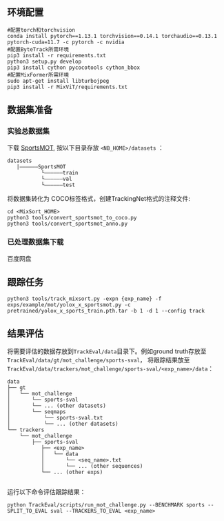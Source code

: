 ## 环境配置
```
#配置torch和torchvision
conda install pytorch==1.13.1 torchvision==0.14.1 torchaudio==0.13.1 pytorch-cuda=11.7 -c pytorch -c nvidia
#配置ByteTrack所需环境
pip3 install -r requirements.txt 
python3 setup.py develop 
pip3 install cython pycocotools cython_bbox 
#配置MixFormer所需环境
sudo apt-get install libturbojpeg 
pip3 install -r MixViT/requirements.txt
```
## 数据集准备
### 实验总数据集
下载 [SportsMOT](https://github.com/MCG-NJU/SportsMOT), 按以下目录存放 `<NB_HOME>/datasets` ：
```
datasets
   |——————SportsMOT
           └——————train
           └——————val
           └——————test
```
将数据集转化为 COCO标签格式，创建TrackingNet格式的注释文件:
```
cd <MixSort_HOME>
python3 tools/convert_sportsmot_to_coco.py
python3 tools/convert_sportsmot_anno.py
```
### 已处理数据集下载
百度网盘
## 跟踪任务
```
python3 tools/track_mixsort.py -expn {exp_name} -f exps/example/mot/yolox_x_sportsmot.py -c pretrained/yolox_x_sports_train.pth.tar -b 1 -d 1 --config track
```

## 结果评估
将需要评估的数据存放到`TrackEval/data`目录下。例如ground truth存放至 `TrackEval/data/gt/mot_challenge/sports-sval`，
将跟踪结果放至 `TrackEval/data/trackers/mot_challenge/sports-sval/<exp_name>/data`：
```
data
├── gt
│   └── mot_challenge
│       └── sports-sval
│       └── ... (other datasets)
│       └── seqmaps
│           └── sports-sval.txt
│           └── ... (other datasets)
└── trackers
    └── mot_challenge
        ├── sports-sval
           ├── <exp_name>
           │   └── data
           │       └── <seq_name>.txt
           │       └── ... (other sequences)
           └── ... (other exps)
           
```
运行以下命令评估跟踪结果：
```
python TrackEval/scripts/run_mot_challenge.py --BENCHMARK sports --SPLIT_TO_EVAL sval --TRACKERS_TO_EVAL <exp_name>
```
